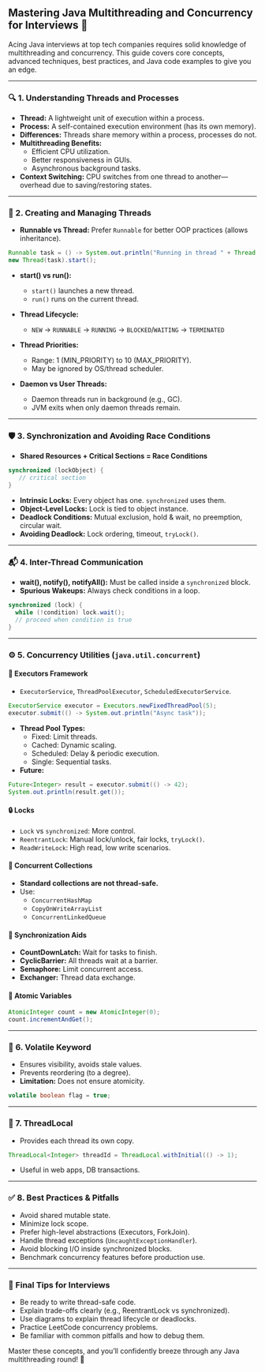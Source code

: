 ## Mastering Java Multithreading and Concurrency for Interviews 🚦

Acing Java interviews at top tech companies requires solid knowledge of multithreading and concurrency. This guide covers core concepts, advanced techniques, best practices, and Java code examples to give you an edge.

---

### 🔍 1. Understanding Threads and Processes
- **Thread:** A lightweight unit of execution within a process.
- **Process:** A self-contained execution environment (has its own memory).
- **Differences:** Threads share memory within a process, processes do not.
- **Multithreading Benefits:**
    - Efficient CPU utilization.
    - Better responsiveness in GUIs.
    - Asynchronous background tasks.
- **Context Switching:** CPU switches from one thread to another—overhead due to saving/restoring states.

---

### 🚀 2. Creating and Managing Threads

- **Runnable vs Thread:** Prefer `Runnable` for better OOP practices (allows inheritance).
```java
Runnable task = () -> System.out.println("Running in thread " + Thread.currentThread().getName());
new Thread(task).start();
```

- **start() vs run():**
    - `start()` launches a new thread.
    - `run()` runs on the current thread.

- **Thread Lifecycle:**
    - `NEW` -> `RUNNABLE` -> `RUNNING` -> `BLOCKED`/`WAITING` -> `TERMINATED`

- **Thread Priorities:**
    - Range: 1 (MIN_PRIORITY) to 10 (MAX_PRIORITY).
    - May be ignored by OS/thread scheduler.

- **Daemon vs User Threads:**
    - Daemon threads run in background (e.g., GC).
    - JVM exits when only daemon threads remain.

---

### 🛡️ 3. Synchronization and Avoiding Race Conditions

- **Shared Resources + Critical Sections = Race Conditions**
```java
synchronized (lockObject) {
   // critical section
}
```

- **Intrinsic Locks:** Every object has one. `synchronized` uses them.
- **Object-Level Locks:** Lock is tied to object instance.
- **Deadlock Conditions:** Mutual exclusion, hold & wait, no preemption, circular wait.
- **Avoiding Deadlock:** Lock ordering, timeout, `tryLock()`.

---

### 📬 4. Inter-Thread Communication

- **wait(), notify(), notifyAll():** Must be called inside a `synchronized` block.
- **Spurious Wakeups:** Always check conditions in a loop.
```java
synchronized (lock) {
  while (!condition) lock.wait();
  // proceed when condition is true
}
```

---

### ⚙️ 5. Concurrency Utilities (`java.util.concurrent`)

#### 🔄 Executors Framework
- `ExecutorService`, `ThreadPoolExecutor`, `ScheduledExecutorService`.
```java
ExecutorService executor = Executors.newFixedThreadPool(5);
executor.submit(() -> System.out.println("Async task"));
```
- **Thread Pool Types:**
    - Fixed: Limit threads.
    - Cached: Dynamic scaling.
    - Scheduled: Delay & periodic execution.
    - Single: Sequential tasks.
- **Future:**
```java
Future<Integer> result = executor.submit(() -> 42);
System.out.println(result.get());
```

#### 🔒 Locks
- `Lock` vs `synchronized`: More control.
- `ReentrantLock`: Manual lock/unlock, fair locks, `tryLock()`.
- `ReadWriteLock`: High read, low write scenarios.

#### 🧰 Concurrent Collections
- **Standard collections are not thread-safe.**
- Use:
    - `ConcurrentHashMap`
    - `CopyOnWriteArrayList`
    - `ConcurrentLinkedQueue`

#### 🧩 Synchronization Aids
- **CountDownLatch:** Wait for tasks to finish.
- **CyclicBarrier:** All threads wait at a barrier.
- **Semaphore:** Limit concurrent access.
- **Exchanger:** Thread data exchange.

#### 🔢 Atomic Variables
```java
AtomicInteger count = new AtomicInteger(0);
count.incrementAndGet();
```

---

### 📛 6. Volatile Keyword

- Ensures visibility, avoids stale values.
- Prevents reordering (to a degree).
- **Limitation:** Does not ensure atomicity.
```java
volatile boolean flag = true;
```

---

### 🧵 7. ThreadLocal

- Provides each thread its own copy.
```java
ThreadLocal<Integer> threadId = ThreadLocal.withInitial(() -> 1);
```
- Useful in web apps, DB transactions.

---

### ✅ 8. Best Practices & Pitfalls

- Avoid shared mutable state.
- Minimize lock scope.
- Prefer high-level abstractions (Executors, ForkJoin).
- Handle thread exceptions (`UncaughtExceptionHandler`).
- Avoid blocking I/O inside synchronized blocks.
- Benchmark concurrency features before production use.

---

### 📘 Final Tips for Interviews

- Be ready to write thread-safe code.
- Explain trade-offs clearly (e.g., ReentrantLock vs synchronized).
- Use diagrams to explain thread lifecycle or deadlocks.
- Practice LeetCode concurrency problems.
- Be familiar with common pitfalls and how to debug them.

Master these concepts, and you’ll confidently breeze through any Java multithreading round! 💪

